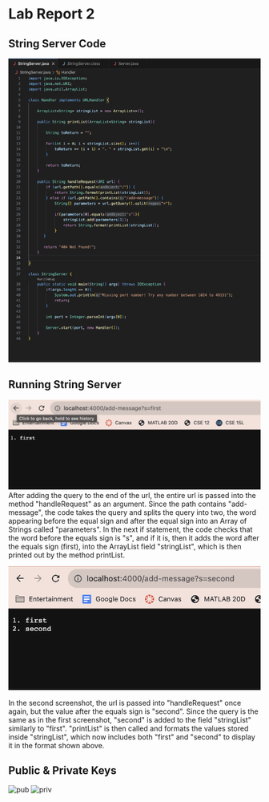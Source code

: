 # Lab Report 2

## String Server Code
![code](StringServerCode.png)

## Running String Server
![first](first.png)
After adding the query to the end of the url, the entire url is passed into the method "handleRequest" as an argument. Since the path contains "add-message", the code takes the query and splits the query into two, the word appearing before the equal sign and after the equal sign into an Array of Strings called "parameters". In the next if statement, the code checks that the word before the equals sign is "s", and if it is, then it adds the word after the equals sign (first), into the ArrayList field "stringList", which is then printed out by the method printList.

![second](second.png)

In the second screenshot, the url is passed into "handleRequest" once again, but the value after the equals sign is "second". Since the query is the same as in the first screenshot, "second" is added to the field "stringList" similarly to "first". "printList" is then called and formats the values stored inside "stringList", which now includes both "first" and "second" to display it in the format shown above.  

## Public & Private Keys
![pub](publickey.png)
![priv](privatekey.png)
